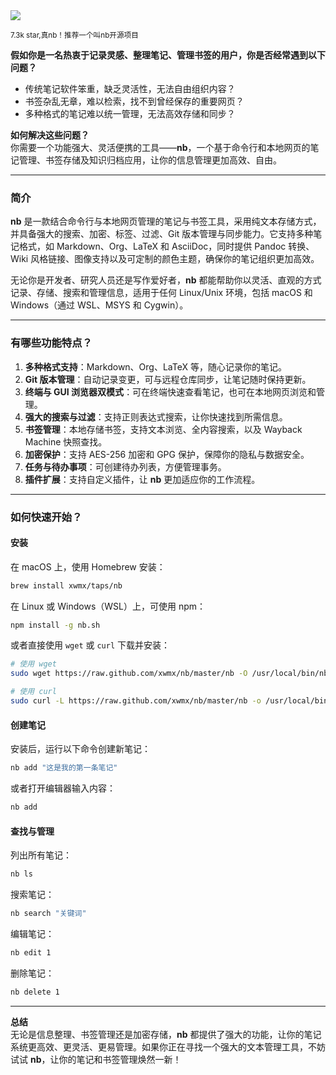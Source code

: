 <img src="/assets/image/250606-nb.png"/> 

<small>7.3k star,真nb！推荐一个叫nb开源项目</small>

**假如你是一名热衷于记录灵感、整理笔记、管理书签的用户，你是否经常遇到以下问题？**  
- 传统笔记软件笨重，缺乏灵活性，无法自由组织内容？  
- 书签杂乱无章，难以检索，找不到曾经保存的重要网页？  
- 多种格式的笔记难以统一管理，无法高效存储和同步？  

**如何解决这些问题？**  
你需要一个功能强大、灵活便携的工具——**nb**，一个基于命令行和本地网页的笔记管理、书签存储及知识归档应用，让你的信息管理更加高效、自由。

---

### **简介**  
**nb** 是一款结合命令行与本地网页管理的笔记与书签工具，采用纯文本存储方式，并具备强大的搜索、加密、标签、过滤、Git 版本管理与同步能力。它支持多种笔记格式，如 Markdown、Org、LaTeX 和 AsciiDoc，同时提供 Pandoc 转换、Wiki 风格链接、图像支持以及可定制的颜色主题，确保你的笔记组织更加高效。

无论你是开发者、研究人员还是写作爱好者，**nb** 都能帮助你以灵活、直观的方式记录、存储、搜索和管理信息，适用于任何 Linux/Unix 环境，包括 macOS 和 Windows（通过 WSL、MSYS 和 Cygwin）。

---

### **有哪些功能特点？**  
1. **多种格式支持**：Markdown、Org、LaTeX 等，随心记录你的笔记。  
2. **Git 版本管理**：自动记录变更，可与远程仓库同步，让笔记随时保持更新。  
3. **终端与 GUI 浏览器双模式**：可在终端快速查看笔记，也可在本地网页浏览和管理。  
4. **强大的搜索与过滤**：支持正则表达式搜索，让你快速找到所需信息。  
5. **书签管理**：本地存储书签，支持文本浏览、全内容搜索，以及 Wayback Machine 快照查找。  
6. **加密保护**：支持 AES-256 加密和 GPG 保护，保障你的隐私与数据安全。  
7. **任务与待办事项**：可创建待办列表，方便管理事务。  
8. **插件扩展**：支持自定义插件，让 **nb** 更加适应你的工作流程。  

---

### **如何快速开始？**  
#### **安装**  
在 macOS 上，使用 Homebrew 安装：  
```bash
brew install xwmx/taps/nb
```
在 Linux 或 Windows（WSL）上，可使用 npm：  
```bash
npm install -g nb.sh
```
或者直接使用 `wget` 或 `curl` 下载并安装：  
```bash
# 使用 wget
sudo wget https://raw.github.com/xwmx/nb/master/nb -O /usr/local/bin/nb && sudo chmod +x /usr/local/bin/nb && sudo nb completions install  

# 使用 curl
sudo curl -L https://raw.github.com/xwmx/nb/master/nb -o /usr/local/bin/nb && sudo chmod +x /usr/local/bin/nb && sudo nb completions install  
```

#### **创建笔记**
安装后，运行以下命令创建新笔记：  
```bash
nb add "这是我的第一条笔记"
```
或者打开编辑器输入内容：  
```bash
nb add
```

#### **查找与管理**  
列出所有笔记：  
```bash
nb ls
```
搜索笔记：  
```bash
nb search "关键词"
```
编辑笔记：  
```bash
nb edit 1
```
删除笔记：  
```bash
nb delete 1
```

---

**总结**  
无论是信息整理、书签管理还是加密存储，**nb** 都提供了强大的功能，让你的笔记系统更高效、更灵活、更易管理。如果你正在寻找一个强大的文本管理工具，不妨试试 **nb**，让你的笔记和书签管理焕然一新！  